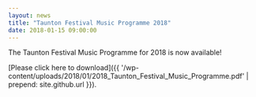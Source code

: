 ```yaml
---
layout: news
title: "Taunton Festival Music Programme 2018"
date: 2018-01-15 09:00:00
---
```


The Taunton Festival Music Programme for 2018 is now available!

[Please click here to download]({{ '/wp-content/uploads/2018/01/2018_Taunton_Festival_Music_Programme.pdf' | prepend: site.github.url }}).